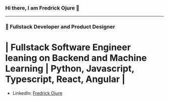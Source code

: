 

### Hi there, I am Fredrick Ojure 👋

---

### 👯 Fullstack Developer and Product Designer

# | Fullstack Software Engineer leaning on Backend and Machine Learning | Python, Javascript, Typescript, React, Angular |
* LinkedIn: [Fredrick Ojure](https://www.linkedin.com/in/fredrick-ojure-b2027011/)

<!--
**OjureFred/OjureFred** is a ✨ _special_ ✨ repository because its `README.md` (this file) appears on your GitHub profile.

Here are some ideas to get you started:

- 🔭 I’m currently working on ...
- 🌱 I’m currently learning ...
- 👯 I’m looking to collaborate on ...
- 🤔 I’m looking for help with ...
- 💬 Ask me about ...
- 📫 How to reach me: ...
- 😄 Pronouns: ...
- ⚡ Fun fact: ...
-->
